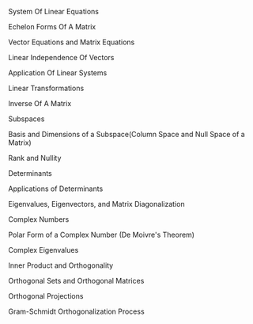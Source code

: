 System Of Linear Equations

Echelon Forms Of A Matrix

Vector Equations and Matrix Equations

Linear Independence Of Vectors

Application Of Linear Systems

Linear Transformations

Inverse Of A Matrix

Subspaces

Basis and Dimensions of a Subspace(Column Space and Null Space of a Matrix)

Rank and Nullity

Determinants

Applications of Determinants

Eigenvalues, Eigenvectors, and Matrix Diagonalization

Complex Numbers

Polar Form of a Complex Number (De Moivre's Theorem)

Complex Eigenvalues

Inner Product and Orthogonality

Orthogonal Sets and Orthogonal Matrices

Orthogonal Projections

Gram-Schmidt Orthogonalization Process
